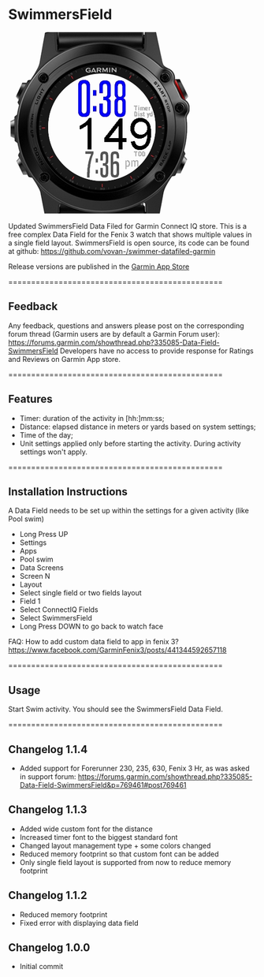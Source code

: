 # SwimmersField

![SwimmersField Screenshot](/docs/img/SwimmersField-emulator.png)

Updated SwimmersField Data Filed for Garmin Connect IQ store.
This is a free complex Data Field for the Fenix 3 watch that shows multiple values in a single field layout. 
SwimmersField is open source, its code can be found at github: https://github.com/vovan-/swimmer-datafiled-garmin


Release versions are published in the [Garmin App Store](https://apps.garmin.com/en-US/apps/5db64fb4-6562-46ad-87a3-b88b122733cb)

===============================================

## Feedback

Any feedback, questions and answers please post on the corresponding forum thread (Garmin users are by default a Garmin Forum user):
https://forums.garmin.com/showthread.php?335085-Data-Field-SwimmersField
Developers have no access to provide response for Ratings and Reviews on Garmin App store.

===============================================

## Features
* Timer: duration of the activity in [hh:]mm:ss;
* Distance: elapsed distance in meters or yards based on system settings;
* Time of the day;
* Unit settings applied only before starting the activity. During activity settings won't apply.

===============================================

## Installation Instructions
A Data Field needs to be set up within the settings for a given activity (like Pool swim)

* Long Press UP
* Settings
* Apps
* Pool swim
* Data Screens
* Screen N
* Layout
* Select single field or two fields layout
* Field 1
* Select ConnectIQ Fields
* Select SwimmersField
* Long Press DOWN to go back to watch face

FAQ: How to add custom data field to app in fenix 3?
https://www.facebook.com/GarminFenix3/posts/441344592657118

===============================================

## Usage
Start Swim activity.
You should see the SwimmersField Data Field.

===============================================

## Changelog 1.1.4
* Added support for Forerunner 230, 235, 630, Fenix 3 Hr, 
as was asked in support forum: 
https://forums.garmin.com/showthread.php?335085-Data-Field-SwimmersField&p=769461#post769461

## Changelog 1.1.3
* Added wide custom font for the distance
* Increased timer font to the biggest standard font
* Changed layout management type + some colors changed
* Reduced memory footprint so that custom font can be added
* Only single field layout is supported from now to reduce memory footprint

## Changelog 1.1.2
* Reduced memory footprint
* Fixed error with displaying data field

## Changelog 1.0.0
* Initial commit